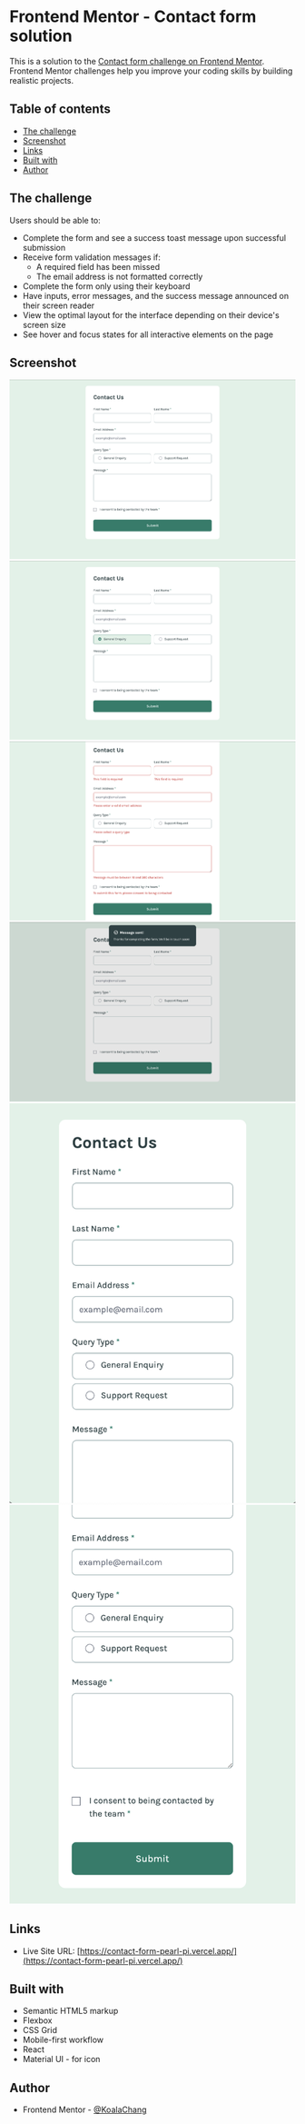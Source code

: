 # Frontend Mentor - Contact form solution

This is a solution to the [Contact form challenge on Frontend Mentor](https://www.frontendmentor.io/challenges/contact-form--G-hYlqKJj). Frontend Mentor challenges help you improve your coding skills by building realistic projects. 

## Table of contents


- [The challenge](#the-challenge)
- [Screenshot](#screenshot)
- [Links](#links)
- [Built with](#built-with)
- [Author](#author)



## The challenge

Users should be able to:

- Complete the form and see a success toast message upon successful submission
- Receive form validation messages if:
  - A required field has been missed
  - The email address is not formatted correctly
- Complete the form only using their keyboard
- Have inputs, error messages, and the success message announced on their screen reader
- View the optimal layout for the interface depending on their device's screen size
- See hover and focus states for all interactive elements on the page

## Screenshot

![](./public/截圖%202024-12-10%20晚上10.50.30.png)
![](./public/截圖%202024-12-10%20晚上10.58.17.png)
![](./public/截圖%202024-12-10%20晚上10.54.29.png)
![](./public/截圖%202024-12-10%20晚上10.54.43.png)
![](./public/截圖%202024-12-10%20晚上10.56.15.png)
![](./public/截圖%202024-12-10%20晚上10.56.24.png)


## Links

- Live Site URL: [https://contact-form-pearl-pi.vercel.app/](https://contact-form-pearl-pi.vercel.app/)

## Built with

- Semantic HTML5 markup
- Flexbox
- CSS Grid
- Mobile-first workflow
- React
- Material UI - for icon

## Author

- Frontend Mentor - [@KoalaChang](https://www.frontendmentor.io/profile/KoalaChang)
